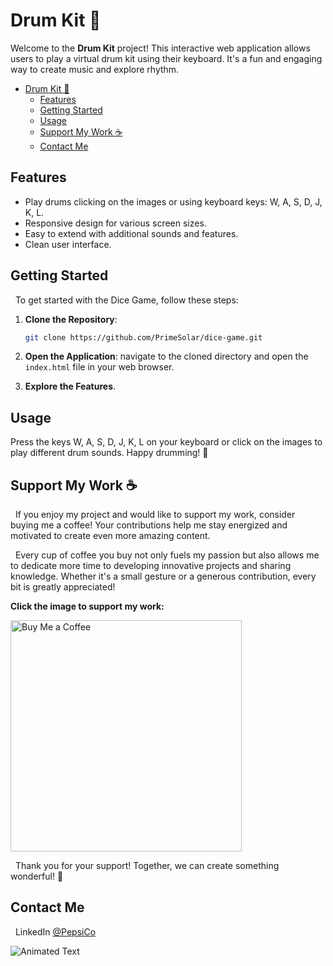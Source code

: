 # Drum Kit 🥁

Welcome to the **Drum Kit** project! This interactive web application allows users to play a virtual drum kit using their keyboard. It's a fun and engaging way to create music and explore rhythm.

- [Drum Kit 🥁](#drum-kit-)
  - [Features](#features)
  - [Getting Started](#getting-started)
  - [Usage](#usage)
  - [Support My Work ☕](#support-my-work-)
  - [Contact Me](#contact-me)

## Features

- Play drums clicking on the images or using keyboard keys: W, A, S, D, J, K, L.
- Responsive design for various screen sizes.
- Easy to extend with additional sounds and features.
- Clean user interface.

## Getting Started

&nbsp;&nbsp;To get started with the Dice Game, follow these steps:

1. **Clone the Repository**:

   ```bash
   git clone https://github.com/PrimeSolar/dice-game.git
   ```

2. **Open the Application**: navigate to the cloned directory and open the `index.html` file in your web browser.

3. **Explore the Features**.

## Usage

Press the keys W, A, S, D, J, K, L on your keyboard or click on the images to play different drum sounds. Happy drumming! 🥁

## Support My Work ☕

&nbsp;&nbsp;If you enjoy my project and would like to support my work, consider buying me a coffee! Your contributions help me stay energized and motivated to create even more amazing content.

&nbsp;&nbsp;Every cup of coffee you buy not only fuels my passion but also allows me to dedicate more time to developing innovative projects and sharing knowledge. Whether it's a small gesture or a generous contribution, every bit is greatly appreciated!

**Click the image to support my work:**

<a href="https://buymeacoffee.com/cocacola">
    <img src="https://ucbcd975be5592f4047c73e2240d.previews.dropboxusercontent.com/p/thumb/ACtDcayZNHofPm-yeJBwwiol4Ybx3luMovpiHBHzmAul31IZrzHCqcT4hbJFkhQfRuZL8uzPEZWocj05_4-mmf8VpAW_glsNzKhbbUUxv-rYoQpr7Bx3yNYCbZzSMM-lKFFNf8C1OcrPMrhzH5VCGs-Y3IKjBVG7PR9gSo9GlCOHUDvlYNCBwT8uWN6uQ2qO1Jfo4Uep6O7aGeZrvOBWfrqRoTQXvJVR1RcpNMM5i5vI0HMT7y9bXNtDyn5myh7CJpFdI-4S4zCim_9Cn2ELRuL6B-g0OMFd7l9uIXThetoMztdP9PJ8Jtq5epNoO0CeHr_3CtxCBNpLy-8Mrv5OEmluNT9JyKlgHJ9GRwEV3ZAohQ/p.png" width="370" height="auto" alt="Buy Me a Coffee"/>
</a>

&nbsp;&nbsp;Thank you for your support! Together, we can create something wonderful! 💖

<a name="contact-me"></a>

## Contact Me

&nbsp;&nbsp;LinkedIn [@PepsiCo](https://www.linkedin.com/in/PepsiCo/)

![Animated Text](https://readme-typing-svg.demolab.com/?lines=Web+Developer;Internet+Sommelier;Passionate+Athlete;Caring+Environmentalist;Human)
